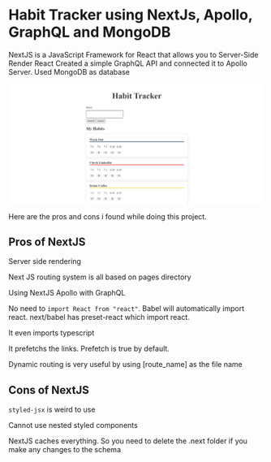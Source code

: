# Habit Tracker using NextJs, Apollo, GraphQL and MongoDB

NextJS is a JavaScript Framework for React that allows you to Server-Side Render React
Created a simple GraphQL API and connected it to Apollo Server. Used MongoDB as database

![habit_tracker_img](https://github.com/rajakrishna/NextJS-Habit-Tracker/blob/master/files/habit_tracker.png)


Here are the pros and cons i found while doing this project.

## Pros of NextJS

Server side rendering

Next JS routing system is all based on pages directory

Using NextJS Apollo with GraphQL

No need to `import React from "react"`. Babel will automatically import react. next/babel has preset-react which import react.

It even imports typescript

It prefetchs the links. Prefetch is true by default.

Dynamic routing is very useful by using [route_name] as the file name

## Cons of NextJS

`styled-jsx` is weird to use

Cannot use nested styled components

NextJS caches everything. So you need to delete the .next folder if you make any changes to the schema
